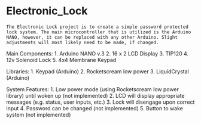 ﻿# Electronic_Lock

	The Electronic Lock project is to create a simple password protected lock system. The main microcontroller that is utilized is the Arduino NANO, however, it can be replaced with any other Arduino. Slight adjustments will most likely need to be made, if changed. 

Main Components:
    1. Arduino NANO v.3
    2. 16 x 2 LCD Display
    3. TIP120
    4. 12v Solenoid Lock
    5. 4x4 Membrane Keypad

Libraries:
    1. Keypad (Arduino)
    2. Rocketscream low power
    3. LiquidCrystal (Arduino)

System Features:
    1. Low power mode (using Rocketscream low power library) until woken up (not implemented)
    2. LCD will display appropriate messages (e.g. status, user inputs, etc.)
    3. Lock will disengage upon correct input
    4. Password can be changed (not implemented)
    5. Button to wake system (not implemented)
       
